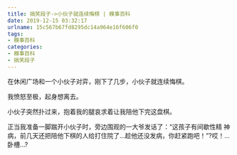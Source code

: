 ```yaml
---
title: 搞笑段子->小伙子就连续悔棋 | 糗事百科
date: 2019-12-15 03:32:17
urlname: 15c567b67fd8295dc14a964e16f606f0
tags: 
- 糗事百科
categories:
- 糗事百科
- 搞笑段子
---
```

在休闲广场和一个小伙子对弈，刚下了几步，小伙子就连续悔棋。

我愤怒至极，起身想离去。

小伙子突然扑过来，抱着我的腿哀求着让我陪他下完这盘棋。

正当我准备一脚踹开小伙子时，旁边围观的一大爷发话了：“这孩子有间歇性精 神 病，前几天还把陪他下棋的人给打住院了…趁他还没发病，你赶紧跑吧！”?哎！…卧槽…?


